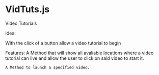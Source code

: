 VidTuts.js
=======

Video Tutorials

Idea:

 With the click of a button allow a video tutorial to begin

 Features:
    A Method that will show all avaliable locations where a video tutorial can live and allow the user to click on said video to start it.

    A Method to launch a specified video.


